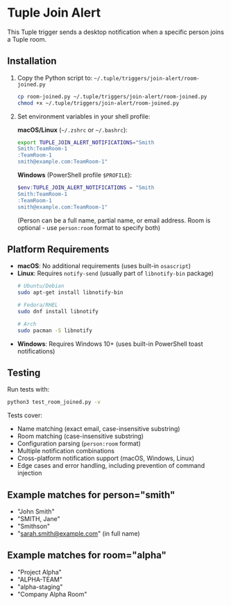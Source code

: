 # Tuple Join Alert

This Tuple trigger sends a desktop notification when a specific person joins a Tuple room.

## Installation

1. Copy the Python script to: `~/.tuple/triggers/join-alert/room-joined.py`
   ```bash
   cp room-joined.py ~/.tuple/triggers/join-alert/room-joined.py
   chmod +x ~/.tuple/triggers/join-alert/room-joined.py
   ```

2. Set environment variables in your shell profile:

   **macOS/Linux** (`~/.zshrc` or `~/.bashrc`):
   ```bash
   export TUPLE_JOIN_ALERT_NOTIFICATIONS="Smith
   Smith:TeamRoom-1
   :TeamRoom-1
   smith@example.com:TeamRoom-1"
   ```

   **Windows** (PowerShell profile `$PROFILE`):
   ```powershell
   $env:TUPLE_JOIN_ALERT_NOTIFICATIONS = "Smith
   Smith:TeamRoom-1
   :TeamRoom-1
   smith@example.com:TeamRoom-1"
   ```

   (Person can be a full name, partial name, or email address. Room is optional - use `person:room` format to specify both)

## Platform Requirements

- **macOS**: No additional requirements (uses built-in `osascript`)
- **Linux**: Requires `notify-send` (usually part of `libnotify-bin` package)
  ```bash
  # Ubuntu/Debian
  sudo apt-get install libnotify-bin

  # Fedora/RHEL
  sudo dnf install libnotify

  # Arch
  sudo pacman -S libnotify
  ```
- **Windows**: Requires Windows 10+ (uses built-in PowerShell toast notifications)

## Testing

Run tests with:
```bash
python3 test_room_joined.py -v
```

Tests cover:
- Name matching (exact email, case-insensitive substring)
- Room matching (case-insensitive substring)
- Configuration parsing (`person:room` format)
- Multiple notification combinations
- Cross-platform notification support (macOS, Windows, Linux)
- Edge cases and error handling, including prevention of command injection

## Example matches for person="smith"
- "John Smith"
- "SMITH, Jane"
- "Smithson"
- "sarah.smith@example.com" (in full name)

## Example matches for room="alpha"
- "Project Alpha"
- "ALPHA-TEAM"
- "alpha-staging"
- "Company Alpha Room"
